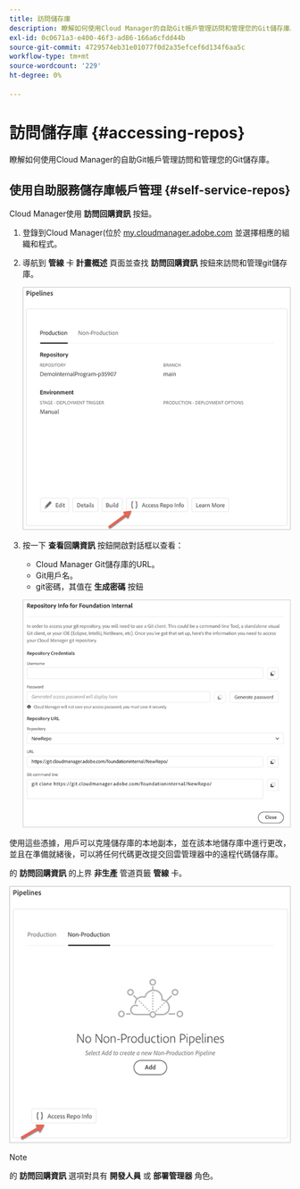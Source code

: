 ```yaml
---
title: 訪問儲存庫
description: 瞭解如何使用Cloud Manager的自助Git帳戶管理訪問和管理您的Git儲存庫。
exl-id: 0c0671a3-e400-46f3-ad86-166a6cfdd44b
source-git-commit: 4729574eb31e01077f0d2a35efcef6d134f6aa5c
workflow-type: tm+mt
source-wordcount: '229'
ht-degree: 0%

---
```


# 訪問儲存庫 {#accessing-repos}

瞭解如何使用Cloud Manager的自助Git帳戶管理訪問和管理您的Git儲存庫。

## 使用自助服務儲存庫帳戶管理 {#self-service-repos}

Cloud Manager使用 **訪問回購資訊** 按鈕。

1. 登錄到Cloud Manager(位於 [my.cloudmanager.adobe.com](https://my.cloudmanager.adobe.com/) 並選擇相應的組織和程式。

1. 導航到 **管線** 卡 **計畫概述** 頁面並查找 **訪問回購資訊** 按鈕來訪問和管理git儲存庫。

   ![訪問環境卡上的「回購資訊」按鈕](/help/implementing/cloud-manager/assets/repos/access-repo1.png)

1. 按一下 **查看回購資訊** 按鈕開啟對話框以查看：

   * Cloud Manager Git儲存庫的URL。
   * Git用戶名。
   * git密碼，其值在 **生成密碼** 按鈕

   ![](/help/implementing/cloud-manager/assets/repos/access-repo-create.png)

使用這些憑據，用戶可以克隆儲存庫的本地副本，並在該本地儲存庫中進行更改，並且在準備就緒後，可以將任何代碼更改提交回雲管理器中的遠程代碼儲存庫。

的 **訪問回購資訊** 的上界 **非生產** 管道頁籤 **管線** 卡。

![訪問非生產標籤上的「回購資訊」按鈕](/help/implementing/cloud-manager/assets/repos/access-repo-nonprod.png)

>[!NOTE]
>
>的 **訪問回購資訊** 選項對具有 **開發人員** 或 **部署管理器** 角色。
